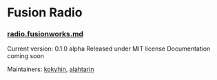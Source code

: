# Fusion Radio
### [radio.fusionworks.md](http://radio.fusionworks.md/)

Current version: 0.1.0 alpha
Released under MIT license
Documentation coming soon

Maintainers: [kokyhin](https://github.com/kokyhin), [alahtarin](https://github.com/alahtarin)
